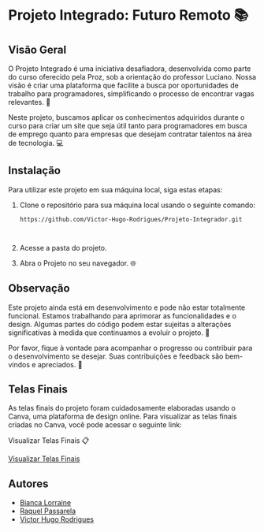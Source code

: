 # Projeto Integrado: Futuro Remoto 📚


## Visão Geral

O Projeto Integrado é uma iniciativa desafiadora, desenvolvida como parte do curso oferecido pela Proz, sob a orientação do professor Luciano. Nossa visão é criar uma plataforma que facilite a busca por oportunidades de trabalho para programadores, simplificando o processo de encontrar vagas relevantes. 🚀

Neste projeto, buscamos aplicar os conhecimentos adquiridos durante o curso para criar um site que seja útil tanto para programadores em busca de emprego quanto para empresas que desejam contratar talentos na área de tecnologia. 💻

## Instalação

Para utilizar este projeto em sua máquina local, siga estas etapas:

1. Clone o repositório para sua máquina local usando o seguinte comando:

   ```shell
   https://github.com/Victor-Hugo-Rodrigues/Projeto-Integrador.git

 
2. Acesse a pasta do projeto.

3. Abra o Projeto no seu navegador. 🌐

## Observação

Este projeto ainda está em desenvolvimento e pode não estar totalmente funcional. Estamos trabalhando para aprimorar as funcionalidades e o design. Algumas partes do código podem estar sujeitas a alterações significativas à medida que continuamos a evoluir o projeto. 🔧

Por favor, fique à vontade para acompanhar o progresso ou contribuir para o desenvolvimento se desejar. Suas contribuições e feedback são bem-vindos e apreciados. 🤝
## Telas Finais

As telas finais do projeto foram cuidadosamente elaboradas usando o Canva, uma plataforma de design online. Para visualizar as telas finais criadas no Canva, você pode acessar o seguinte link:

Visualizar Telas Finais 📋

[Visualizar Telas Finais](https://www.canva.com/design/DAFrAQXUwSE/371t5g1jdgG8WsdHKf-WKA/edit)

## Autores
- [Bianca Lorraine](https://www.linkedin.com/in/biancalorraine/)
- [Raquel Passarela](https://www.linkedin.com/in/raquelpassarela/)
- [Victor Hugo Rodrigues](https://www.linkedin.com/in/victor-hugo-rodrigues-065832269/)


